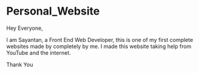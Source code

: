 # Personal_Website

Hey Everyone, 

I am Sayantan, a Front End Web Developer, this is one of my first complete websites made by completely by me. I made this website taking help from YouTube and the internet.

Thank You
